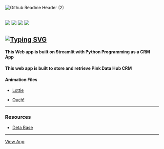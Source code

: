 ![Github Readme Header (2)](https://user-images.githubusercontent.com/83256563/166080363-b4a00dee-feb1-475b-8993-ceb98fdbc946.png)

![](https://img.shields.io/pypi/format/heroku?color=white&logo=heroku) ![](https://img.shields.io/pypi/format/streamlit?color=white&logo=streamlit) ![](https://img.shields.io/pypi/format/heroku?color=white&logo=github) ![](https://img.shields.io/pypi/format/streamlit?color=white&logo=pandas) 
---
[![Typing SVG](https://readme-typing-svg.herokuapp.com?color=FFFBF9&lines=Pink+Data+Hub+CRM+Web+App)](https://git.io/typing-svg)
---
#### This Web app is built on Streamlit with Python Programming as a CRM App

#### This web app is built to store and retrieve Pink Data Hub CRM 

#### Animation Files
- [Lottie](https://lottiefiles.com/)

- [Ouch!](https://icons8.com/illustrations/)
---

### Resources

- [Deta Base](https://web.deta.sh/)
---

[View App](https://share.streamlit.io/designegycreatives/pdh-crm.py/main/crm.py)
